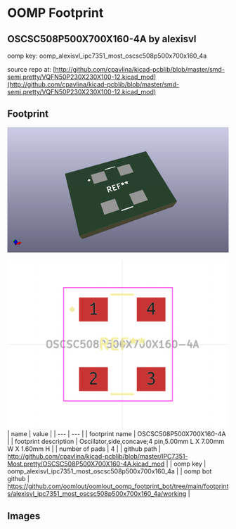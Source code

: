 # OOMP Footprint  
## OSCSC508P500X700X160-4A  by alexisvl  
  
oomp key: oomp_alexisvl_ipc7351_most_oscsc508p500x700x160_4a  
  
source repo at: [http://github.com/cpavlina/kicad-pcblib/blob/master/smd-semi.pretty/VQFN50P230X230X100-12.kicad_mod](http://github.com/cpavlina/kicad-pcblib/blob/master/smd-semi.pretty/VQFN50P230X230X100-12.kicad_mod)  
## Footprint  
  
[![working_kicad_pcb_3d.png](working_kicad_pcb_3d_600.png)](working_kicad_pcb_3d.png)  
  
[![working.png](working_600.png)](working.png)  
| name | value | 
| --- | --- | 
| footprint name | OSCSC508P500X700X160-4A | 
| footprint description | Oscillator,side,concave;4 pin,5.00mm L X 7.00mm W X 1.60mm H | 
| number of pads | 4 | 
| github path | http://github.com/cpavlina/kicad-pcblib/blob/master/IPC7351-Most.pretty/OSCSC508P500X700X160-4A.kicad_mod | 
| oomp key | oomp_alexisvl_ipc7351_most_oscsc508p500x700x160_4a | 
| oomp bot github | https://github.com/oomlout/oomlout_oomp_footprint_bot/tree/main/footprints/alexisvl_ipc7351_most_oscsc508p500x700x160_4a/working | 
## Images  
